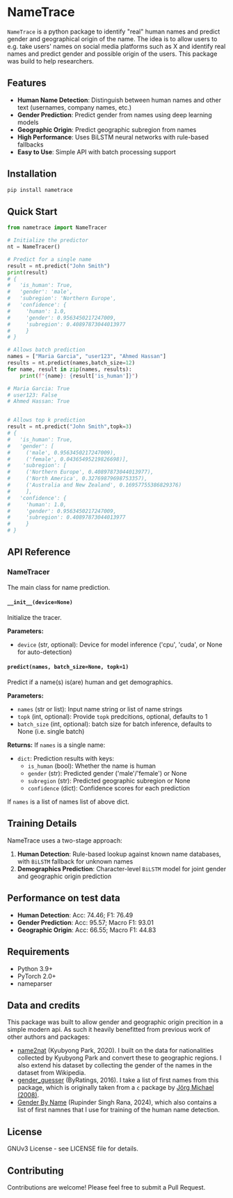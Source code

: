 # NameTrace

``NameTrace`` is a python package to identify "real" human names and predict gender and geographical origin of the name. The idea is to allow users to e.g. take users' names on social media platforms such as X and identify real names and predict gender and possible origin of the users. This package was build to help researchers.

## Features

- **Human Name Detection**: Distinguish between human names and other text (usernames, company names, etc.)
- **Gender Prediction**: Predict gender from names using deep learning models
- **Geographic Origin**: Predict geographic subregion from names
- **High Performance**: Uses BiLSTM neural networks with rule-based fallbacks
- **Easy to Use**: Simple API with batch processing support

## Installation

```bash
pip install nametrace
```

## Quick Start

```python
from nametrace import NameTracer

# Initialize the predictor
nt = NameTracer()

# Predict for a single name
result = nt.predict("John Smith")
print(result)
# {
#   'is_human': True,
#   'gender': 'male',
#   'subregion': 'Northern Europe',
#   'confidence': {
#     'human': 1.0,
#     'gender': 0.9563450217247009,
#     'subregion': 0.40897873044013977
#     }
# }

# Allows batch prediction
names = ["Maria Garcia", "user123", "Ahmed Hassan"]
results = nt.predict(names,batch_size=12)
for name, result in zip(names, results):
    print(f"{name}: {result['is_human']}")

# Maria Garcia: True
# user123: False
# Ahmed Hassan: True


# Allows top k prediction 
result = nt.predict("John Smith",topk=3)
# {
#   'is_human': True,
#   'gender': [
#     ('male', 0.9563450217247009),
#     ('female', 0.04365495219826698)],
#    'subregion': [
#     ('Northern Europe', 0.40897873044013977),
#     ('North America', 0.32769879698753357),
#     ('Australia and New Zealand', 0.16957755386829376)
#     ], 
#   'confidence': {
#     'human': 1.0,
#     'gender': 0.9563450217247009,
#     'subregion': 0.40897873044013977
#     }
# }
```

## API Reference

### NameTracer

The main class for name prediction.

#### `__init__(device=None)`
Initialize the tracer.

**Parameters:**
- `device` (str, optional): Device for model inference ('cpu', 'cuda', or None for auto-detection)

#### `predict(names, batch_size=None, topk=1)`

Predict if a name(s) is(are) human and get demographics.

**Parameters:**
- `names` (str or list): Input name string or list of name strings
- `topk` (int, optional): Provide `topk` predcitions, optional, defaults to 1
- `batch_size` (int, optional): batch size for batch inference, defaults to None (i.e. single batch)

**Returns:**
If `names` is a single name:
- `dict`: Prediction results with keys:
  - `is_human` (bool): Whether the name is human
  - `gender` (str): Predicted gender ('male'/'female') or None
  - `subregion` (str): Predicted geographic subregion or None
  - `confidence` (dict): Confidence scores for each prediction

If `names` is a list of names list of above dict.


## Training Details

NameTrace uses a two-stage approach:

1. **Human Detection**: Rule-based lookup against known name databases, with `BiLSTM` fallback for unknown names
2. **Demographics Prediction**: Character-level `BiLSTM` model for joint gender and geographic origin prediction

## Performance on test data

- **Human Detection**: Acc: 74.46; F1: 76.49
- **Gender Prediction**: Acc: 95.57; Macro F1: 93.01
- **Geographic Origin**: Acc: 66.55; Macro F1: 44.83

## Requirements

- Python 3.9+
- PyTorch 2.0+
- nameparser

## Data and credits
This package was built to allow gender and geographic origin precition in a simple modern api. As such it heavily benefitted from previous work of other authors and packages:

- [name2nat](https://github.com/Kyubyong/name2nat/) (Kyubyong Park, 2020). I built on the data for nationalities collected by Kyubyong Park and convert these to geographic regions. I also extend his dataset by collecting the gender of the names in the dataset from Wikipedia.
- [gender_guesser](https://github.com/lead-ratings/gender-guesser/) (ByRatings, 2016). I take a list of first names from this package, which is originally taken from a ``c`` package by [Jörg Michael (2008)](https://raw.githubusercontent.com/lead-ratings/gender-guesser/refs/heads/master/gender_guesser/data/nam_dict.txt).
- [Gender By Name](https://www.kaggle.com/datasets/rupindersinghrana/gender-by-name) (Rupinder Singh Rana, 2024), which also contains a list of first namnes that I use for training of the human name detection.

## License

GNUv3 License - see LICENSE file for details.

## Contributing

Contributions are welcome! Please feel free to submit a Pull Request. 